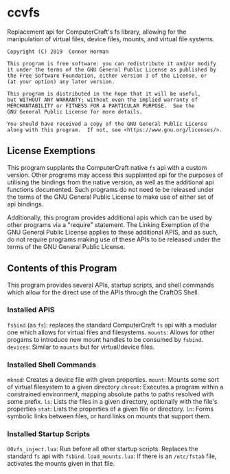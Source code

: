 # ccvfs
Replacement api for ComputerCraft's fs library, allowing for the manipulation of virtual files, device files, mounts, and virtual file systems.

    Copyright (C) 2019  Connor Horman

    This program is free software: you can redistribute it and/or modify
    it under the terms of the GNU General Public License as published by
    the Free Software Foundation, either version 3 of the License, or
    (at your option) any later version.

    This program is distributed in the hope that it will be useful,
    but WITHOUT ANY WARRANTY; without even the implied warranty of
    MERCHANTABILITY or FITNESS FOR A PARTICULAR PURPOSE.  See the
    GNU General Public License for more details.

    You should have received a copy of the GNU General Public License
    along with this program.  If not, see <https://www.gnu.org/licenses/>.

## License Exemptions

  This program supplants the ComputerCraft native `fs` api with a custom version. Other programs may access this supplanted api for the purposes of utilising the bindings from the native version, as well as the additional api functions documented. Such programs do not need to be released under the terms of the GNU General Public License to make use of either set of api bindings. 
  
  Additionally, this program provides additional apis which can be used by other programs via a "require" statement. The Linking Exemption of the GNU General Public License applies to these additional APIS, and as such, do not require programs making use of these APIs to be released under the terms of the GNU General Public License. 
  
## Contents of this Program

  This program provides several APIs, startup scripts, and shell commands which allow for the direct use of the APIs through the CraftOS Shell. 
  
### Installed APIS
  `fsbind` (as `fs`): replaces the standard ComputerCraft `fs` api with a modular one which allows for virtual files and filesystems. 
  `mounts`: Allows for other progams to introduce new mount handles to be consumed by `fsbind`.
  `devices`: Similar to `mounts` but for virtual/device files.
  
### Installed Shell Commands
  `mknod`: Creates a device file with given properties. 
  `mount`: Mounts some sort of virtual filesystem to a given directory
  `chroot`: Executes a program within a constrained environment, mapping absolute paths to paths resolved with some prefix.
  `ls`: Lists the files in a given directory, optionally with the file's properties
  `stat`: Lists the properties of a given file or directory. 
  `ln`: Forms symbolic links between files, or hard links on mounts that support them.
 
### Installed Startup Scripts

  `00vfs_inject.lua`: Run before all other startup scripts. Replaces the standard `fs` api with `fsbind`. 
  `load_mounts.lua`: If there is an `/etc/fstab` file, activates the mounts given in that file.
